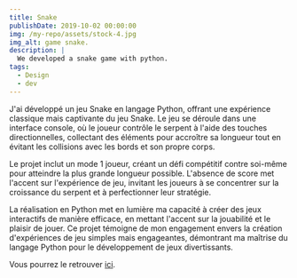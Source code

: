 ```yaml
---
title: Snake
publishDate: 2019-10-02 00:00:00
img: /my-repo/assets/stock-4.jpg
img_alt: game snake.
description: |
  We developed a snake game with python.
tags:
  - Design
  - dev
---
```


J'ai développé un jeu Snake en langage Python, offrant une expérience classique mais captivante du jeu Snake. Le jeu se déroule dans une interface console, où le joueur contrôle le serpent à l'aide des touches directionnelles, collectant des éléments pour accroître sa longueur tout en évitant les collisions avec les bords et son propre corps.

Le projet inclut un mode 1 joueur, créant un défi compétitif contre soi-même pour atteindre la plus grande longueur possible. L'absence de score met l'accent sur l'expérience de jeu, invitant les joueurs à se concentrer sur la croissance du serpent et à perfectionner leur stratégie.

La réalisation en Python met en lumière ma capacité à créer des jeux interactifs de manière efficace, en mettant l'accent sur la jouabilité et le plaisir de jouer. Ce projet témoigne de mon engagement envers la création d'expériences de jeu simples mais engageantes, démontrant ma maîtrise du langage Python pour le développement de jeux divertissants.

Vous  pourrez le retrouver <a href="https://github.com/iguene/snake">ici</a>.
